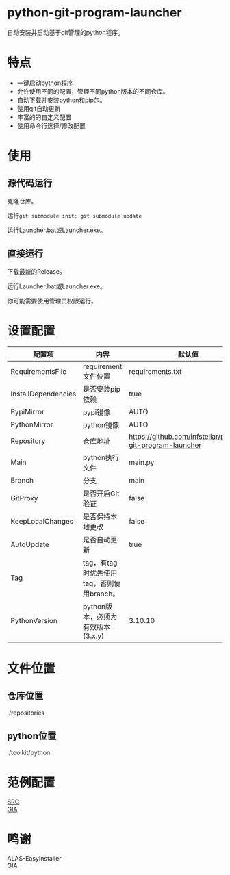 # python-git-program-launcher
自动安装并启动基于git管理的python程序。

# 特点
- 一键启动python程序
- 允许使用不同的配置，管理不同python版本的不同仓库。
- 自动下载并安装python和pip包。
- 使用git自动更新
- 丰富的的自定义配置
- 使用命令行选择/修改配置
# 使用

## 源代码运行
克隆仓库。

运行`git submodule init; git submodule update`

运行Launcher.bat或Launcher.exe。

## 直接运行
下载最新的Release。

运行Launcher.bat或Launcher.exe。

你可能需要使用管理员权限运行。

# 设置配置

|配置项|内容|默认值|
|----|----|----|
|RequirementsFile|requirement文件位置|requirements.txt|
|InstallDependencies|是否安装pip依赖|true|
|PypiMirror|pypi镜像|AUTO|
|PythonMirror|python镜像|AUTO|
|Repository|仓库地址|https://github.com/infstellar/python-git-program-launcher|
|Main|python执行文件|main.py|
|Branch|分支|main|
|GitProxy|是否开启Git验证|false|
|KeepLocalChanges|是否保持本地更改|false|
|AutoUpdate|是否自动更新|true|
|Tag|tag，有tag时优先使用tag，否则使用branch。||
|PythonVersion|python版本，必须为有效版本(3.x.y)|3.10.10|

# 文件位置

## 仓库位置
./repositories

## python位置
./toolkit/python

# 范例配置

[SRC](docs/SRC.json)   
[GIA](docs/GIA.json)  

# 鸣谢
ALAS-EasyInstaller  
GIA
